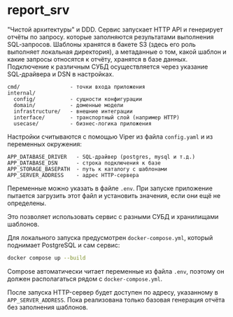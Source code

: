 # report_srv

"Чистой архитектуры" и DDD. Сервис запускает HTTP API и генерирует отчёты по запросу.
которые заполняются результатами выполнения SQL‑запросов. Шаблоны хранятся в
бакете S3 (здесь его роль выполняет локальная директория), а метаданные о том,
какой шаблон и какие запросы относятся к отчёту, хранятся в базе данных.
Подключение к различным СУБД осуществляется через указание SQL‑драйвера и DSN в настройках.

```
cmd/                - точки входа приложения
internal/
  config/           - сущности конфигурации
  domain/           - доменные модели
  infrastructure/   - внешние интеграции
  interface/        - транспортный слой (например HTTP)
  usecase/          - бизнес‑логика приложения
```

Настройки считываются с помощью Viper из файла `config.yaml` и из переменных окружения:

```
APP_DATABASE_DRIVER   - SQL‑драйвер (postgres, mysql и т.д.)
APP_DATABASE_DSN      - строка подключения к базе
APP_STORAGE_BASEPATH  - путь к каталогу с шаблонами
APP_SERVER_ADDRESS    - адрес HTTP-сервера
```

Переменные можно указать в файле `.env`. При запуске приложение пытается
загрузить этот файл и установить значения, если они ещё не определены.

Это позволяет использовать сервис с разными СУБД и хранилищами шаблонов.

Для локального запуска предусмотрен `docker-compose.yml`, который поднимает
PostgreSQL и сам сервис:

```bash
docker compose up --build
```
Compose автоматически читает переменные из файла `.env`, поэтому он должен
располагаться рядом с `docker-compose.yml`.

После запуска HTTP-сервер будет доступен по адресу, указанному в `APP_SERVER_ADDRESS`.
Пока реализована только базовая генерация отчёта без заполнения шаблонов.
